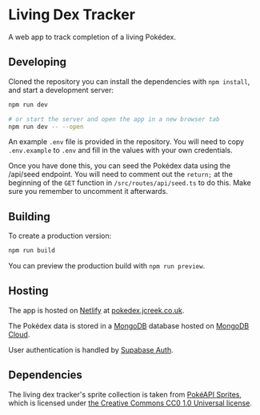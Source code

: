 # Living Dex Tracker

A web app to track completion of a living Pokédex.

## Developing

Cloned the repository you can install the dependencies with `npm install`, and start a development server:

```bash
npm run dev

# or start the server and open the app in a new browser tab
npm run dev -- --open
```

An example `.env` file is provided in the repository. You will need to copy `.env.example` to `.env` and fill in the values with your own credentials.

Once you have done this, you can seed the Pokédex data using the /api/seed endpoint. You will need to comment out the `return;` at the beginning of the `GET` function in `/src/routes/api/seed.ts` to do this. Make sure you remember to uncomment it afterwards.

## Building

To create a production version:

```bash
npm run build
```

You can preview the production build with `npm run preview`.

## Hosting

The app is hosted on [Netlify](https://www.netlify.com/) at [pokedex.jcreek.co.uk](https://pokedex.jcreek.co.uk/).

The Pokédex data is stored in a [MongoDB](https://www.mongodb.com/) database hosted on [MongoDB Cloud](https://cloud.mongodb.com/).

User authentication is handled by [Supabase Auth](https://supabase.com/auth).

## Dependencies

The living dex tracker's sprite collection is taken from [PokéAPI Sprites](https://github.com/PokeAPI/sprites), which is licensed under [the Creative Commons CC0 1.0 Universal license](https://github.com/PokeAPI/sprites/blob/master/LICENCE.txt).
